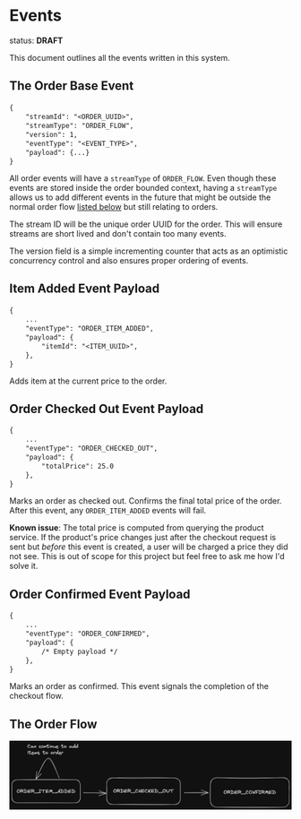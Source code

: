 # Events

status: **DRAFT**

This document outlines all the events written in this system.

## The Order Base Event

```jsonc
{
    "streamId": "<ORDER_UUID>",
    "streamType": "ORDER_FLOW",
    "version": 1,
    "eventType": "<EVENT_TYPE>",
    "payload": {...}
}
```

All order events will have a `streamType` of `ORDER_FLOW`.
Even though these events are stored inside the order bounded context, having a `streamType` allows us to add different events in the future that might be outside the normal order flow [listed below](#order-event-flow) but still relating to orders.

The stream ID will be the unique order UUID for the order.
This will ensure streams are short lived and don't contain too many events.

The version field is a simple incrementing counter that acts as an optimistic concurrency control and also ensures proper ordering of events.

## Item Added Event Payload

```jsonc
{
    ...
    "eventType": "ORDER_ITEM_ADDED",
    "payload": {
        "itemId": "<ITEM_UUID>",
    },
}
```

Adds item at the current price to the order.

## Order Checked Out Event Payload

```jsonc
{
    ...
    "eventType": "ORDER_CHECKED_OUT",
    "payload": {
        "totalPrice": 25.0
    },
}
```

Marks an order as checked out.
Confirms the final total price of the order.
After this event, any `ORDER_ITEM_ADDED` events will fail.

**Known issue**: The total price is computed from querying the product service.
If the product's price changes just after the checkout request is sent but _before_ this event is created, a user will be charged a price they did not see.
This is out of scope for this project but feel free to ask me how I'd solve it.

## Order Confirmed Event Payload

```jsonc
{
    ...
    "eventType": "ORDER_CONFIRMED",
    "payload": {
        /* Empty payload */
    },
}
```

Marks an order as confirmed.
This event signals the completion of the checkout flow.

## The Order Flow

![Order Flow](./diagrams/order-event-flow.png)
